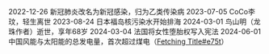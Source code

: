 
2022-12-26 新冠肺炎改名为新冠感染，归为乙类传染病
2023-07-05 CoCo李玟，轻生离世
2023-08-24 日本福岛核污染水开始排海
2024-03-01 鸟山明（龙珠作者）逝世，享年68岁
2024-03-04 法国将女性堕胎权写入宪法
2024-06-01 中国风能与太阳能的总发电量，首次超过煤电（[Fetching Title#e75t](https://renewablesnow.com/news/chinas-total-wind-and-solar-capacity-outstrips-coal-rystad-says-865106/)）


